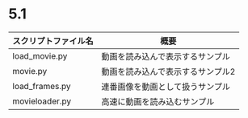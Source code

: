 # 5.1

| スクリプトファイル名  | 概要                              | 
| --------------------- | --------------------------------- | 
| load_movie.py         | 動画を読み込んで表示するサンプル  | 
| movie.py              | 動画を読み込んで表示するサンプル2 | 
| load_frames.py        | 連番画像を動画として扱うサンプル  | 
| movieloader.py        | 高速に動画を読み込むサンプル      | 

